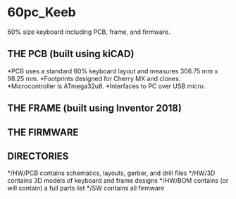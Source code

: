 # 60pc_Keeb
60% size keyboard including PCB, frame, and firmware. 

## THE PCB (built using kiCAD)
*PCB uses a standard 60% keyboard layout and measures 306.75 mm x 98.25 mm.
*Footprints designed for Cherry MX and clones.
*Microcontroller is ATmega32u8.
*Interfaces to PC over USB micro.

## THE FRAME (built using Inventor 2018)

## THE FIRMWARE

## DIRECTORIES
*/HW/PCB contains schematics, layouts, gerber, and drill files
*/HW/3D contains 3D models of keyboard and frame designs
*/HW/BOM contains (or will contain) a full parts list
*/SW contains all firmware
